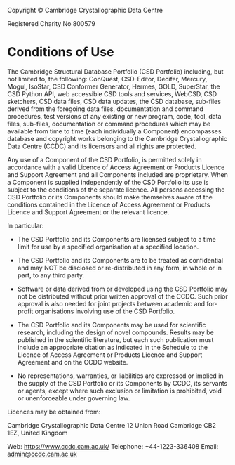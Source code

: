 Copyright © Cambridge Crystallographic Data Centre

Registered Charity No 800579

# Conditions of Use

The Cambridge Structural Database Portfolio (CSD Portfolio) including,
but not limited to, the following: ConQuest, CSD-Editor, Decifer,
Mercury, Mogul, IsoStar, CSD Conformer Generator, Hermes, GOLD,
SuperStar, the CSD Python API, web accessible CSD tools and services,
WebCSD, CSD sketchers, CSD data files, CSD data updates, the CSD
database, sub-files derived from the foregoing data files, documentation
and command procedures, test versions of any existing or new program,
code, tool, data files, sub-files, documentation or command procedures
which may be available from time to time (each individually a Component)
encompasses database and copyright works belonging to the Cambridge
Crystallographic Data Centre (CCDC) and its licensors and all rights are
protected.

Any use of a Component of the CSD Portfolio, is permitted solely in
accordance with a valid Licence of Access Agreement or Products Licence
and Support Agreement and all Components included are proprietary. When
a Component is supplied independently of the CSD Portfolio its use is
subject to the conditions of the separate licence. All persons accessing
the CSD Portfolio or its Components should make themselves aware of the
conditions contained in the Licence of Access Agreement or Products
Licence and Support Agreement or the relevant licence.

In particular:

- The CSD Portfolio and its Components are licensed subject to a time
  limit for use by a specified organisation at a specified location.

- The CSD Portfolio and its Components are to be treated as
  confidential and may NOT be disclosed or re-distributed in any form,
  in whole or in part, to any third party.

- Software or data derived from or developed using the CSD Portfolio
  may not be distributed without prior written approval of the CCDC.
  Such prior approval is also needed for joint projects between
  academic and for-profit organisations involving use of the CSD
  Portfolio.

- The CSD Portfolio and its Components may be used for scientific
  research, including the design of novel compounds. Results may be
  published in the scientific literature, but each such publication
  must include an appropriate citation as indicated in the Schedule to
  the Licence of Access Agreement or Products Licence and Support
  Agreement and on the CCDC website.

- No representations, warranties, or liabilities are expressed or
  implied in the supply of the CSD Portfolio or its Components by
  CCDC, its servants or agents, except where such exclusion or
  limitation is prohibited, void or unenforceable under governing law.

Licences may be obtained from:

Cambridge Crystallographic Data Centre
12 Union Road
Cambridge CB2 1EZ, United Kingdom

Web: <https://www.ccdc.cam.ac.uk/>
Telephone: +44-1223-336408
Email: admin@ccdc.cam.ac.uk
